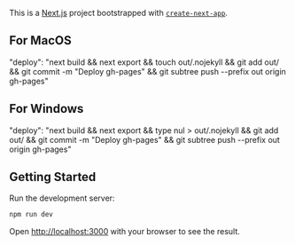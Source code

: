 This is a [Next.js](https://nextjs.org/) project bootstrapped with [`create-next-app`](https://github.com/vercel/next.js/tree/canary/packages/create-next-app).

## For MacOS

"deploy": "next build && next export && touch out/.nojekyll && git add out/ && git commit -m \"Deploy gh-pages\" && git subtree push --prefix out origin gh-pages"

## For Windows

"deploy": "next build && next export && type nul > out/.nojekyll && git add out/ && git commit -m \"Deploy gh-pages\" && git subtree push --prefix out origin gh-pages"

## Getting Started

Run the development server:

```bash
npm run dev
```

Open [http://localhost:3000](http://localhost:3000) with your browser to see the result.

